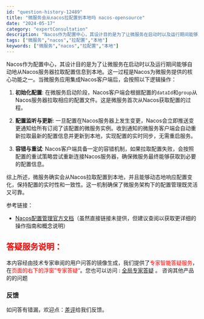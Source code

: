 ```yaml
---
id: "question-history-12489"
title: "微服务会从nacos拉配置到本地吗 nacos-opensource"
date: "2024-05-17"
category: "expertConsultation"
description: "Nacos作为配置中心，其设计目的是为了让微服务在启动时以及运行期间能够自动地从Nacos服务器拉取配置信息到本地。这一过程是Nacos为微服务提供的核心功能之一。当微服务应用集成Nacos客户端后，会按照以下逻辑操作：1. **初始化配置**: 在微服务启动阶段，Nacos客户端会根据配置的`da"
tags: ["微服务","nacos","拉配置","本地"]
keywords: ["微服务","nacos","拉配置","本地"]
---
```


Nacos作为配置中心，其设计目的是为了让微服务在启动时以及运行期间能够自动地从Nacos服务器拉取配置信息到本地。这一过程是Nacos为微服务提供的核心功能之一。当微服务应用集成Nacos客户端后，会按照以下逻辑操作：

1. **初始化配置**: 在微服务启动阶段，Nacos客户端会根据配置的`dataId`和`group`从Nacos服务器拉取相应的配置文件。这是微服务首次从Nacos获取配置的过程。

2. **配置监听与更新**: 一旦配置在Nacos服务器上发生变更，Nacos会立即推送变更通知给所有订阅了该配置的微服务实例。收到通知的微服务客户端会自动重新拉取最新的配置信息并更新到本地，实现配置的实时同步，无需重启服务。

3. **容错与重试**: Nacos客户端具备一定的容错机制，如果拉取配置失败，会按照配置的重试策略尝试重新连接Nacos服务器，确保微服务最终能够获取到必要的配置信息。

综上所述，微服务确实会从Nacos拉取配置到本地，并且能够动态地响应配置变化，保持配置的实时性和一致性。这一机制确保了微服务架构下的配置管理既灵活又可靠。

参考链接：
- [Nacos配置管理官方文档](https://nacos.io/zh-cn/docs/concepts.html)（虽然直接链接未提供，但建议查阅以获取更详细的操作指南和概念说明）
## <font color="#FF0000">答疑服务说明：</font> 

本内容经由技术专家审阅的用户问答的镜像生成，我们提供了<font color="#FF0000">专家智能答疑服务</font>，在<font color="#FF0000">页面的右下的浮窗”专家答疑“</font>。您也可以访问 : [全局专家答疑](https://opensource.alibaba.com/chatBot) 。 咨询其他产品的的问题

### 反馈
如问答有错漏，欢迎点：[差评](https://ai.nacos.io/user/feedbackByEnhancerGradePOJOID?enhancerGradePOJOId=13848)给我们反馈。

